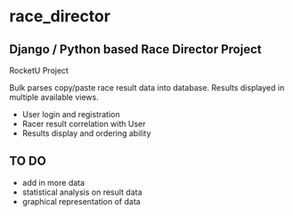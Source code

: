 race_director
=============

Django / Python based Race Director Project
-------------------------------------------
RocketU Project

Bulk parses copy/paste race result data into database. Results displayed in multiple available views.

* User login and registration
* Racer result correlation with User
* Results display and ordering ability


TO DO
-----
* add in more data
* statistical analysis on result data
* graphical representation of data
